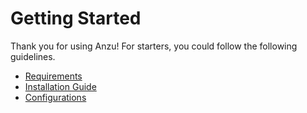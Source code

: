 # Getting Started

Thank you for using Anzu! For starters, you could follow the following guidelines.

- [Requirements](getting-started/requirements.md)
- [Installation Guide](getting-started/installation.md)
- [Configurations](getting-started/configurations.md)
